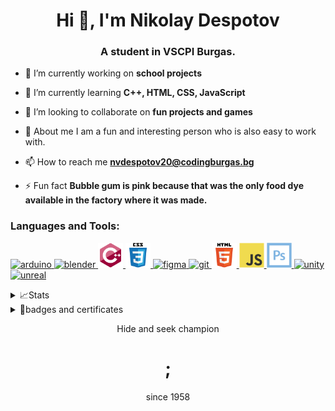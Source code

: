 <h1 align="center">Hi 👋, I'm Nikolay Despotov</h1>
<h3 align="center">A student in VSCPI Burgas.</h3>

- 🔭 I’m currently working on **school projects**

- 🌱 I’m currently learning **C++, HTML, CSS, JavaScript**

- 👯 I’m looking to collaborate on **fun projects and games**

- 💬 About me I am a fun and interesting person who is also easy to work with.

- 📫 How to reach me **nvdespotov20@codingburgas.bg**

- ⚡ Fun fact **Bubble gum is pink because that was the only food dye available in the factory where it was made.**

<p align="left">
</p>

<h3 align="left">Languages and Tools:</h3>
<p align="left"> <a href="https://www.arduino.cc/" target="_blank" rel="noreferrer"> <img src="https://cdn.worldvectorlogo.com/logos/arduino-1.svg" alt="arduino" width="40" height="40"/> </a> <a href="https://www.blender.org/" target="_blank" rel="noreferrer"> <img src="https://download.blender.org/branding/community/blender_community_badge_white.svg" alt="blender" width="40" height="40"/> </a> <a href="https://www.w3schools.com/cpp/" target="_blank" rel="noreferrer"> <img src="https://raw.githubusercontent.com/devicons/devicon/master/icons/cplusplus/cplusplus-original.svg" alt="cplusplus" width="40" height="40"/> </a> <a href="https://www.w3schools.com/css/" target="_blank" rel="noreferrer"> <img src="https://raw.githubusercontent.com/devicons/devicon/master/icons/css3/css3-original-wordmark.svg" alt="css3" width="40" height="40"/> </a> <a href="https://www.figma.com/" target="_blank" rel="noreferrer"> <img src="https://www.vectorlogo.zone/logos/figma/figma-icon.svg" alt="figma" width="40" height="40"/> </a> <a href="https://git-scm.com/" target="_blank" rel="noreferrer"> <img src="https://www.vectorlogo.zone/logos/git-scm/git-scm-icon.svg" alt="git" width="40" height="40"/> </a> <a href="https://www.w3.org/html/" target="_blank" rel="noreferrer"> <img src="https://raw.githubusercontent.com/devicons/devicon/master/icons/html5/html5-original-wordmark.svg" alt="html5" width="40" height="40"/> </a> <a href="https://developer.mozilla.org/en-US/docs/Web/JavaScript" target="_blank" rel="noreferrer"> <img src="https://raw.githubusercontent.com/devicons/devicon/master/icons/javascript/javascript-original.svg" alt="javascript" width="40" height="40"/> </a> <a href="https://www.photoshop.com/en" target="_blank" rel="noreferrer"> <img src="https://raw.githubusercontent.com/devicons/devicon/master/icons/photoshop/photoshop-line.svg" alt="photoshop" width="40" height="40"/> </a> <a href="https://unity.com/" target="_blank" rel="noreferrer"> <img src="https://www.vectorlogo.zone/logos/unity3d/unity3d-icon.svg" alt="unity" width="40" height="40"/> </a> <a href="https://unrealengine.com/" target="_blank" rel="noreferrer"> <img src="https://raw.githubusercontent.com/kenangundogan/fontisto/036b7eca71aab1bef8e6a0518f7329f13ed62f6b/icons/svg/brand/unreal-engine.svg" alt="unreal" width="40" height="40"/> </a> </p>

<details>
<summary>
📈Stats
</summary>
  <p>&nbsp;<img align="center" src="https://github-readme-stats.vercel.app/api?username=nvdespotov20&show_icons=true&locale=en" alt="nvdespotov20" /></p>
</details>

<details>
  <summary>
    📑badges and certificates
  </summary>
    <a href="https://www.credly.com/badges/bacb6414-92e0-4ccc-8938-5c2bf31f29c0/public_url"><img align="left" width="200px" src="https://images.credly.com/size/680x680/images/ef99b79e-fd54-4eb5-b2a4-bf17e92a4837/ITS-Badges_JavaScript_1200px.png" alt="Javascript"></a>
    <a href="https://www.credly.com/badges/2ed44929-28ce-4bcf-940b-a16b41806422/public_url"><img align="left" width="200px" src="https://user-images.githubusercontent.com/85335497/139023606-e84e98f8-49ec-4895-8baa-dc75be8b20ed.png" alt="HTML and CSS"></a>
    <a href="https://www.credly.com/badges/fb125654-f9ca-4be5-86e4-d1e0e146edd2/public_url"><img align="left" width="200px" src="https://images.credly.com/size/680x680/images/fd092703-61db-4e9f-9c7c-2211d44ca87d/MOS_Word.png" alt="Word"></a>
    <a href="https://www.credly.com/badges/2681e2c6-9942-4ba1-b857-a365c02ee320/public_url"><img align="left" width="200px" src="https://images.credly.com/size/220x220/images/d0790dc7-5127-4262-a492-1b60030b0114/MOS_Excel.png" alt="Excel"></a>
</details>
<div align="center" style="display: block;">
  <p>Hide and seek champion</p>
  <h1>;</h1>
  <p>since 1958</p>
  </div>

  

